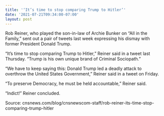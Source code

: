 ```yaml
---
title: '‘It’s time to stop comparing Trump to Hitler’'
date: '2021-07-21T09:34:00-07:00'
layout: post
---
```


Rob Reiner, who played the son-in-law of Archie Bunker on “All in the Family,” sent out a pair of tweets last week expressing his dismay with former President Donald Trump.

“It’s time to stop comparing Trump to Hitler,” Reiner said in a tweet last Thursday. “Trump is his own unique brand of Criminal Sociopath.”

“We have to keep saying this: Donald Trump led a deadly attack to overthrow the United States Government,” Reiner said in a tweet on Friday.

“To preserve Democracy, he must be held accountable,” Reiner said.

“Indict!” Reiner concluded.

Source: cnsnews.com/blog/cnsnewscom-staff/rob-reiner-its-time-stop-comparing-trump-hitler